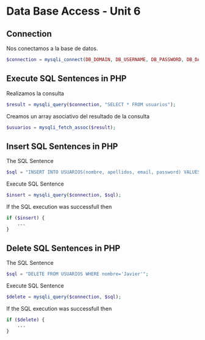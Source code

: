# Data Base Access - Unit 6

## Connection
Nos conectamos a la base de datos.
```php
$connection = mysqli_connect(DB_DOMAIN, DB_USERNAME, DB_PASSWORD, DB_DATABASE);
```

## Execute SQL Sentences in PHP
Realizamos la consulta
```php
$result = mysqli_query($connection, "SELECT * FROM usuarios");
```

Creamos un array asociativo del resultado de la consulta
```php
$usuarios = mysqli_fetch_assoc($result);
```

## Insert SQL Sentences in PHP
The SQL Sentence
```php
$sql = "INSERT INTO USUARIOS(nombre, apellidos, email, password) VALUES ('Javier', 'Sanchez Rueda', 'javierSanchezRueda@gmail.com', '12345678')";
```

Execute SQL Sentence
```php
$insert = mysqli_query($connection, $sql);
```

If the SQL execution was successfull then
```php
if ($insert) {
    ...
}
```

## Delete SQL Sentences in PHP

The SQL Sentence
```php
$sql = "DELETE FROM USUARIOS WHERE nombre='Javier'";
```

Execute SQL Sentence
```php
$delete = mysqli_query($connection, $sql);
```

If the SQL execution was successfull then
```php
if ($delete) {
    ...
}
```